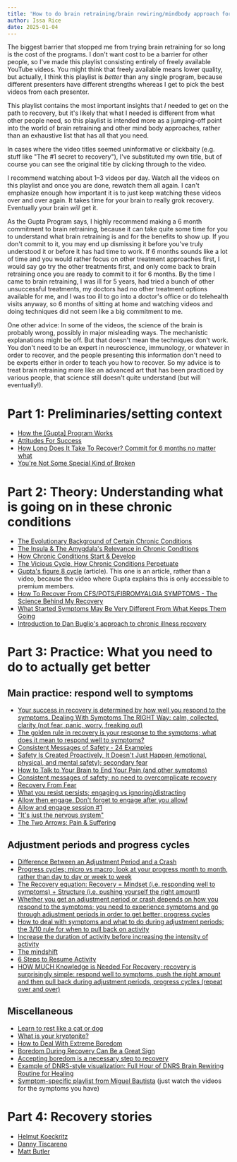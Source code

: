 ```yaml
---
title: 'How to do brain retraining/brain rewiring/mindbody approach for free: a curated playlist'
author: Issa Rice
date: 2025-01-04
---
```


The biggest barrier that stopped me from trying brain retraining for so long is the cost of the programs. I don't want cost to be a barrier for other people, so I've made this playlist consisting entirely of freely available YouTube videos. You might think that freely available means lower quality, but actually, I think this playlist is _better_ than any single program, because different presenters have different strengths whereas I get to pick the best videos from each presenter.

This playlist contains the most important insights that _I_ needed to get on the path to recovery, but it's likely that what I needed is different from what other people need, so this playlist is intended more as a jumping-off point into the world of brain retraining and other mind body approaches, rather than an exhaustive list that has all that you need.

In cases where the video titles seemed uninformative or clickbaity (e.g. stuff like "The #1 secret to recovery"), I've substituted my own title, but of course you can see the original title by clicking through to the video.

I recommend watching about 1–3 videos per day. Watch all the videos on this playlist and once you are done, rewatch them all again. I can't emphasize enough how important it is to just keep watching these videos over and over again. It takes time for your brain to really grok recovery. Eventually your brain _will_ get it.

As the Gupta Program says, I highly recommend making a 6 month commitment to brain retraining, because it can take quite some time for you to understand what brain retraining is and for the benefits to show up. If you don't commit to it, you may end up dismissing it before you've truly understood it or before it has had time to work. If 6 months sounds like a lot of time and you would rather focus on other treatment approaches first, I would say go try the other treatments first, and only come back to brain retraining once you are ready to commit to it for 6 months. By the time I came to brain retraining, I was ill for 5 years, had tried a bunch of other unsuccessful treatments, my doctors had no other treatment options available for me, and I was too ill to go into a doctor's office or do telehealth visits anyway, so 6 months of sitting at home and watching videos and doing techniques did not seem like a big commitment to me.

One other advice: In some of the videos, the science of the brain is probably wrong, possibly in major misleading ways. The mechanistic explanations might be off. But that doesn't mean the techniques don't work. You don't need to be an expert in neuroscience, immunology, or whatever in order to recover, and the people presenting this information don't need to be experts either in order to teach you how to recover. So my advice is to treat brain retraining more like an advanced art that has been practiced by various people, that science still doesn't quite understand (but will eventually!).

# Part 1: Preliminaries/setting context

- [How the \[Gupta\] Program Works](https://youtu.be/ynXi63OsCuk?list=PLkesvla8YglP_lnvwB_ydzIsY0WscnMUg)
- [Attitudes For Success](https://youtu.be/TTLRuVSzQ7M?list=PLkesvla8YglP_lnvwB_ydzIsY0WscnMUg)
- [How Long Does It Take To Recover? Commit for 6 months no matter what](https://youtu.be/vhdmBwde0y0)
- [You're Not Some Special Kind of Broken](https://youtu.be/ICnw4Kq7dBA)

# Part 2: Theory: Understanding what is going on in these chronic conditions

- [The Evolutionary Background of Certain Chronic Conditions](https://youtu.be/JW5bpBMyISY?list=PLkesvla8YglP_lnvwB_ydzIsY0WscnMUg)
- [The Insula & The Amygdala's Relevance in Chronic Conditions](https://youtu.be/iqZIwjBM8nU?list=PLkesvla8YglP_lnvwB_ydzIsY0WscnMUg)
- [How Chronic Conditions Start & Develop](https://youtu.be/C5tE218DIhs?list=PLkesvla8YglP_lnvwB_ydzIsY0WscnMUg)
- [The Vicious Cycle, How Chronic Conditions Perpetuate](https://youtu.be/w70iNu1ux2U?list=PLkesvla8YglP_lnvwB_ydzIsY0WscnMUg)
- [Gupta's figure 8 cycle](https://www.positivehealth.com/article/cfs-me-long-covid/me-chronic-fatigue-syndrome-causes-and-the-amygdala-retraining-recovery-programme) (article). This one is an article, rather than a video, because the video where Gupta explains this is only accessible to premium members.
- [How To Recover From CFS/POTS/FIBROMYALGIA SYMPTOMS - The Science Behind My Recovery](https://youtu.be/yLHknsw28OY)
- [What Started Symptoms May Be Very Different From What Keeps Them Going](https://youtu.be/jNUAFsKbO3c)
- [Introduction to Dan Buglio's approach to chronic illness recovery](https://youtu.be/Y8zxgdd1byM)

# Part 3: Practice: What you need to do to actually get better

## Main practice: respond well to symptoms

- [Your success in recovery is determined by how well you respond to the symptoms. Dealing With Symptoms The RIGHT Way: calm, collected, clarity (not fear, panic, worry, freaking out)](https://youtu.be/k_mljnKn8O4?list=PLJT8-UVmfsmLXOsYH_kqLHyeCq4Arsyv4)
- [The golden rule in recovery is your response to the symptoms; what does it mean to respond well to symptoms?](https://www.youtube.com/watch?v=dIHaLeWYmOI)
- [Consistent Messages of Safety - 24 Examples](https://youtu.be/5SsKnAgAvnY?list=PLRJmnkn2kTTIl4frNvmpenr49xcTmVl2H)
- [Safety Is Created Proactively, It Doesn't Just Happen (emotional, physical, and mental safety); secondary fear](https://youtu.be/Ez9Ez49M8Ig?list=PLRJmnkn2kTTIl4frNvmpenr49xcTmVl2H)
- [How to Talk to Your Brain to End Your Pain (and other symptoms)](https://youtu.be/MSad45F0ueY?list=PLRJmnkn2kTTIl4frNvmpenr49xcTmVl2H)
- [Consistent messages of safety; no need to overcomplicate recovery](https://youtu.be/kjGQeGNALgg?list=PLRJmnkn2kTTIl4frNvmpenr49xcTmVl2H)
- [Recovery From Fear](https://youtu.be/VSmTe8zPXh0?list=PLRJmnkn2kTTIl4frNvmpenr49xcTmVl2H)
- [What you resist persists; engaging vs ignoring/distracting](https://youtu.be/ZJy76FDM6PU)
- [Allow then engage. Don't forget to engage after you allow!](https://youtu.be/vyf2hMaEbrA)
- [Allow and engage session #1](https://youtu.be/Yt2pA1zG9Rc)
- ["It's just the nervous system"](https://youtu.be/uKD4w4Vg9Uo)
- [The Two Arrows: Pain & Suffering](https://youtu.be/i8YwvnUM9WE)

## Adjustment periods and progress cycles

- [Difference Between an Adjustment Period and a Crash](https://youtu.be/Dhjm6_lknNM?list=PLJT8-UVmfsmLXOsYH_kqLHyeCq4Arsyv4)
- [Progress cycles; micro vs macro; look at your progress month to month, rather than day to day or week to week](https://youtu.be/ScbQEqIhNNU?list=PLJT8-UVmfsmLXOsYH_kqLHyeCq4Arsyv4)
- [The Recovery equation: Recovery = Mindset (i.e. responding well to symptoms) + Structure (i.e. pushing yourself the right amount)](https://youtu.be/YtTvQthX0C4)
- [Whether you get an adjustment period or crash depends on how you respond to the symptoms; you need to experience symptoms and go through adjustment periods in order to get better; progress cycles](https://youtu.be/I6HE8WtI2Z4?list=PLJT8-UVmfsmL_wtXcgq9z1iUtVoYVM-Rq)
- [How to deal with symptoms and what to do during adjustment periods; the 3/10 rule for when to pull back on activity](https://youtu.be/V95bVeCjVuI)
- [Increase the duration of activity before increasing the intensity of activity](https://www.youtube.com/watch?v=b_zMAWnUabk)
- [The mindshift](https://youtu.be/WE2RWv2DAqY)
- [6 Steps to Resume Activity](https://youtu.be/mRowJmW4uk0?list=PLRJmnkn2kTTIl4frNvmpenr49xcTmVl2H)
- [HOW MUCH Knowledge is Needed For Recovery; recovery is surprisingly simple: respond well to symptoms, push the right amount and then pull back during adjustment periods, progress cycles (repeat over and over)](https://youtu.be/ZQjOv7nRG8c)

## Miscellaneous

- [Learn to rest like a cat or dog](https://youtu.be/FPFg4qiVmuo)
- [What is your kryptonite?](https://www.youtube.com/watch?v=RlVgD9hgwPY&list=PLJT8-UVmfsmLXOsYH_kqLHyeCq4Arsyv4)
- [How to Deal With Extreme Boredom](https://youtu.be/w78ZUJEkl5I)
- [Boredom During Recovery Can Be a Great Sign](https://youtu.be/kqJ8xUjKasM)
- [Accepting boredom is a necessary step to recovery](https://youtu.be/gFssmz-cNqQ)
- [Example of DNRS-style visualization: Full Hour of DNRS Brain Rewiring Routine for Healing](https://youtu.be/M33QYyneh8U)
- [Symptom-specific playlist from Miguel Bautista](https://youtube.com/playlist?list=PLJT8-UVmfsmKHgGkCQPKkmHgZL11LqvJa) (just watch the videos for the symptoms you have)

# Part 4: Recovery stories

- [Helmut Koeckritz](https://youtu.be/PMAREOy5wLo)
- [Danny Tiscareno](https://youtu.be/vNqeeiqRSZw)
- [Matt Butler](https://youtu.be/voONVxSx84s)
